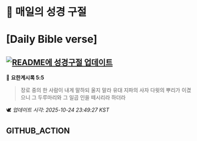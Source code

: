 # 🙏 매일의 성경 구절
# [Daily Bible verse]
## [![README에 성경구절 업데이트](https://github.com/DONGSUKA/first_test/actions/workflows/update-readme-bible.yml/badge.svg)](https://github.com/DONGSUKA/first_test/actions/workflows/update-readme-bible.yml)
<!-- START_BIBLE_VERSE -->
📖 **요한계시록 5:5**
> 장로 중의 한 사람이 내게 말하되 울지 말라 유대 지파의 사자 다윗의 뿌리가 이겼으니 그 두루마리와 그 일곱 인을 떼시리라 하더라

🕊️ _업데이트 시각: 2025-10-24 23:49:27 KST_
  <!-- END_BIBLE_VERSE -->
## GITHUB_ACTION
